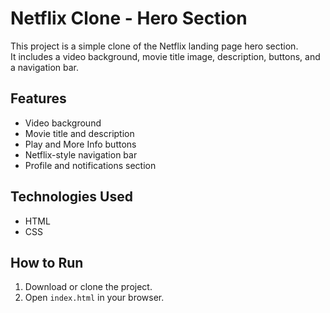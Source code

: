 # Netflix Clone - Hero Section

This project is a simple clone of the Netflix landing page hero section.  
It includes a video background, movie title image, description, buttons, and a navigation bar.

## Features
- Video background
- Movie title and description
- Play and More Info buttons
- Netflix-style navigation bar
- Profile and notifications section

## Technologies Used
- HTML
- CSS

## How to Run
1. Download or clone the project.
2. Open `index.html` in your browser.
